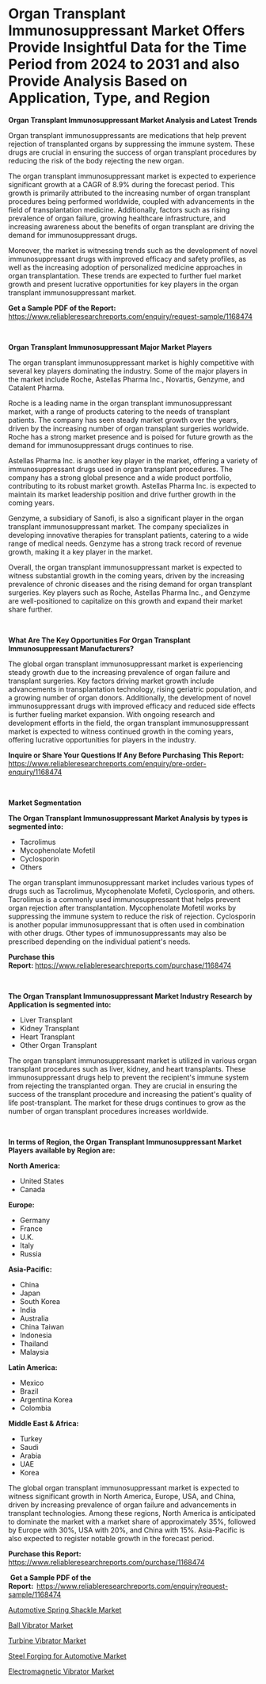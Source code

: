 <p><h1>Organ Transplant Immunosuppressant Market Offers Provide Insightful Data for the Time Period from 2024 to 2031 and also Provide Analysis Based on Application, Type, and Region</h1></p><p><strong>Organ Transplant Immunosuppressant Market Analysis and Latest Trends</strong></p>
<p><p>Organ transplant immunosuppressants are medications that help prevent rejection of transplanted organs by suppressing the immune system. These drugs are crucial in ensuring the success of organ transplant procedures by reducing the risk of the body rejecting the new organ.</p><p>The organ transplant immunosuppressant market is expected to experience significant growth at a CAGR of 8.9% during the forecast period. This growth is primarily attributed to the increasing number of organ transplant procedures being performed worldwide, coupled with advancements in the field of transplantation medicine. Additionally, factors such as rising prevalence of organ failure, growing healthcare infrastructure, and increasing awareness about the benefits of organ transplant are driving the demand for immunosuppressant drugs.</p><p>Moreover, the market is witnessing trends such as the development of novel immunosuppressant drugs with improved efficacy and safety profiles, as well as the increasing adoption of personalized medicine approaches in organ transplantation. These trends are expected to further fuel market growth and present lucrative opportunities for key players in the organ transplant immunosuppressant market.</p></p>
<p><strong>Get a Sample PDF of the Report:&nbsp;</strong> <a href="https://www.reliableresearchreports.com/enquiry/request-sample/1168474">https://www.reliableresearchreports.com/enquiry/request-sample/1168474</a></p>
<p>&nbsp;</p>
<p><strong>Organ Transplant Immunosuppressant Major Market Players</strong></p>
<p><p>The organ transplant immunosuppressant market is highly competitive with several key players dominating the industry. Some of the major players in the market include Roche, Astellas Pharma Inc., Novartis, Genzyme, and Catalent Pharma.</p><p>Roche is a leading name in the organ transplant immunosuppressant market, with a range of products catering to the needs of transplant patients. The company has seen steady market growth over the years, driven by the increasing number of organ transplant surgeries worldwide. Roche has a strong market presence and is poised for future growth as the demand for immunosuppressant drugs continues to rise.</p><p>Astellas Pharma Inc. is another key player in the market, offering a variety of immunosuppressant drugs used in organ transplant procedures. The company has a strong global presence and a wide product portfolio, contributing to its robust market growth. Astellas Pharma Inc. is expected to maintain its market leadership position and drive further growth in the coming years.</p><p>Genzyme, a subsidiary of Sanofi, is also a significant player in the organ transplant immunosuppressant market. The company specializes in developing innovative therapies for transplant patients, catering to a wide range of medical needs. Genzyme has a strong track record of revenue growth, making it a key player in the market.</p><p>Overall, the organ transplant immunosuppressant market is expected to witness substantial growth in the coming years, driven by the increasing prevalence of chronic diseases and the rising demand for organ transplant surgeries. Key players such as Roche, Astellas Pharma Inc., and Genzyme are well-positioned to capitalize on this growth and expand their market share further.</p></p>
<p>&nbsp;</p>
<p><strong>What Are The Key Opportunities For Organ Transplant Immunosuppressant Manufacturers?</strong></p>
<p><p>The global organ transplant immunosuppressant market is experiencing steady growth due to the increasing prevalence of organ failure and transplant surgeries. Key factors driving market growth include advancements in transplantation technology, rising geriatric population, and a growing number of organ donors. Additionally, the development of novel immunosuppressant drugs with improved efficacy and reduced side effects is further fueling market expansion. With ongoing research and development efforts in the field, the organ transplant immunosuppressant market is expected to witness continued growth in the coming years, offering lucrative opportunities for players in the industry.</p></p>
<p><strong>Inquire or Share Your Questions If Any Before Purchasing This Report:</strong> <a href="https://www.reliableresearchreports.com/enquiry/pre-order-enquiry/1168474">https://www.reliableresearchreports.com/enquiry/pre-order-enquiry/1168474</a></p>
<p>&nbsp;</p>
<p><strong>Market Segmentation</strong></p>
<p><strong>The Organ Transplant Immunosuppressant Market Analysis by types is segmented into:</strong></p>
<p><ul><li>Tacrolimus</li><li>Mycophenolate Mofetil</li><li>Cyclosporin</li><li>Others</li></ul></p>
<p><p>The organ transplant immunosuppressant market includes various types of drugs such as Tacrolimus, Mycophenolate Mofetil, Cyclosporin, and others. Tacrolimus is a commonly used immunosuppressant that helps prevent organ rejection after transplantation. Mycophenolate Mofetil works by suppressing the immune system to reduce the risk of rejection. Cyclosporin is another popular immunosuppressant that is often used in combination with other drugs. Other types of immunosuppressants may also be prescribed depending on the individual patient's needs.</p></p>
<p><strong>Purchase this Report:&nbsp;</strong><a href="https://www.reliableresearchreports.com/purchase/1168474">https://www.reliableresearchreports.com/purchase/1168474</a></p>
<p>&nbsp;</p>
<p><strong>The Organ Transplant Immunosuppressant Market Industry Research by Application is segmented into:</strong></p>
<p><ul><li>Liver Transplant</li><li>Kidney Transplant</li><li>Heart Transplant</li><li>Other Organ Transplant</li></ul></p>
<p><p>The organ transplant immunosuppressant market is utilized in various organ transplant procedures such as liver, kidney, and heart transplants. These immunosuppressant drugs help to prevent the recipient's immune system from rejecting the transplanted organ. They are crucial in ensuring the success of the transplant procedure and increasing the patient's quality of life post-transplant. The market for these drugs continues to grow as the number of organ transplant procedures increases worldwide.</p></p>
<p>&nbsp;</p>
<p><strong>In terms of Region, the Organ Transplant Immunosuppressant Market Players available by Region are:</strong></p>
<p>
    <p> <strong> North America: </strong>
        <ul>
            <li>United States</li>
            <li>Canada</li>
        </ul>
        </p> 
    <p> <strong> Europe: </strong>
        <ul>
            <li>Germany</li>
            <li>France</li>
            <li>U.K.</li>
            <li>Italy</li>
            <li>Russia</li>
        </ul>
        </p> 
    <p> <strong> Asia-Pacific: </strong>
        <ul>
            <li>China</li>
            <li>Japan</li>
            <li>South Korea</li>
            <li>India</li>
            <li>Australia</li>
            <li>China Taiwan</li>
            <li>Indonesia</li>
            <li>Thailand</li>
            <li>Malaysia</li>
        </ul>
        </p> 
    <p> <strong> Latin America: </strong>
        <ul>
            <li>Mexico</li>
            <li>Brazil</li>
            <li>Argentina Korea</li>
            <li>Colombia</li>
        </ul>
        </p> 
    <p> <strong> Middle East & Africa: </strong>
        <ul>
            <li>Turkey</li>
            <li>Saudi</li>
            <li>Arabia</li>
            <li>UAE</li>
            <li>Korea</li>
        </ul>
    </p>
    </p>
<p><p>The global organ transplant immunosuppressant market is expected to witness significant growth in North America, Europe, USA, and China, driven by increasing prevalence of organ failure and advancements in transplant technologies. Among these regions, North America is anticipated to dominate the market with a market share of approximately 35%, followed by Europe with 30%, USA with 20%, and China with 15%. Asia-Pacific is also expected to register notable growth in the forecast period.</p></p>
<p><strong>Purchase this Report: </strong><a href="https://www.reliableresearchreports.com/purchase/1168474">https://www.reliableresearchreports.com/purchase/1168474</a></p>
<p>&nbsp;<strong>Get a Sample PDF of the Report:&nbsp;&nbsp;</strong><a href="https://www.reliableresearchreports.com/enquiry/request-sample/1168474">https://www.reliableresearchreports.com/enquiry/request-sample/1168474</a></p>
<p><strong></strong></p>
<p><p><a href="https://view.publitas.com/reportprime-1/automotive-spring-shackle-market-provides-detailed-segmentation-of-this-market-based-on-type-application-and-region-and-forecast-for-the-period-from-2024-2031/">Automotive Spring Shackle Market</a></p><p><a href="https://valiant-lunge-8fe.notion.site/Ball-Vibrator-Market-Size-and-Growth-Market-Segmentation-Regional-and-Country-Breakdowns-and-Mark-1253a6f543534cb0bb14ab2615e2e151">Ball Vibrator Market</a></p><p><a href="https://artistic-helicopter-ca9.notion.site/Turbine-Vibrator-Market-with-the-goal-of-estimating-the-market-size-and-future-growth-potential-of-v-20d206021a10453cacaa98c6eda37cfc">Turbine Vibrator Market</a></p><p><a href="https://view.publitas.com/reportprime-1/steel-forging-for-automotive-market-growth-market-trends-covid-19-impact-and-forecasts-for-period-from-2024-2031/">Steel Forging for Automotive Market</a></p><p><a href="https://picayune-night-cbd.notion.site/Global-Electromagnetic-Vibrator-Market-Size-and-Market-Trends-Insights-and-Projections-from-2024-to-709334b0f9d2491cb109c5e0e9c62bc0">Electromagnetic Vibrator Market</a></p></p>